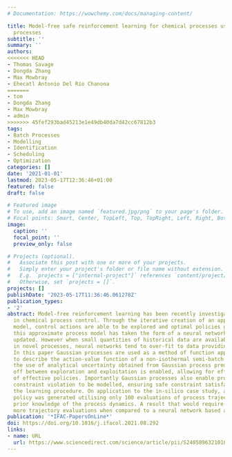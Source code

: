 ```yaml
---
# Documentation: https://wowchemy.com/docs/managing-content/

title: Model-free safe reinforcement learning for chemical processes using Gaussian
  processes
subtitle: ''
summary: ''
authors:
<<<<<<< HEAD
- Thomas Savage
- Dongda Zhang
- Max Mowbray
- Ehecatl Antonio Del Río Chanona
=======
- tom
- Dongda Zhang
- Max Mowbray
- admin
>>>>>>> 45fef293bad45213e1e49db40da7d42cc67812b3
tags:
- Batch Processes
- Modelling
- Identification
- Scheduling
- Optimization
categories: []
date: '2021-01-01'
lastmod: 2023-05-17T12:36:46+01:00
featured: false
draft: false

# Featured image
# To use, add an image named `featured.jpg/png` to your page's folder.
# Focal points: Smart, Center, TopLeft, Top, TopRight, Left, Right, BottomLeft, Bottom, BottomRight.
image:
  caption: ''
  focal_point: ''
  preview_only: false

# Projects (optional).
#   Associate this post with one or more of your projects.
#   Simply enter your project's folder or file name without extension.
#   E.g. `projects = ["internal-project"]` references `content/project/deep-learning/index.md`.
#   Otherwise, set `projects = []`.
projects: []
publishDate: '2023-05-17T11:36:46.061278Z'
publication_types:
- '2'
abstract: Model-free reinforcement learning has been recently investigated for use
  in chemical process control. Through the iterative creation of an approximate process
  model, control actions are able to be explored and optimal policies generated. Typically,
  this approximate process model has taken the form of a neural network that is continuously
  updated. However when small quantities of historical data are available, for example
  in novel processes, neural networks tend to over-fit to data providing poor performance.
  In this paper Gaussian processes are used as a method of function approximation
  to describe the action-value function of a non-isothermal semi-batch reactor. Through
  the use of analytical uncertainty obtained from Gaussian process predictions, trade
  off between exploration and exploitation is enabled, allowing for efficient generation
  of effective policies. Importantly Gaussian processes also enable probabilistic
  constraint violation to be modelled, ensuring safe constraint satisfaction throughout
  the learning procedure. On application to the in-silico case study, a safe, effective
  policy was generated utilising only 100 evaluations of process trajectory with no
  prior knowledge of the process dynamics. A result that would require significantly
  more trajectory evaluations when compared to a neural network based approach.
publication: '*IFAC-PapersOnLine*'
doi: https://doi.org/10.1016/j.ifacol.2021.08.292
links:
- name: URL
  url: https://www.sciencedirect.com/science/article/pii/S240589632101065X
---
```


